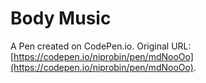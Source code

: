 # Body Music

A Pen created on CodePen.io. Original URL: [https://codepen.io/niprobin/pen/mdNooOo](https://codepen.io/niprobin/pen/mdNooOo).

